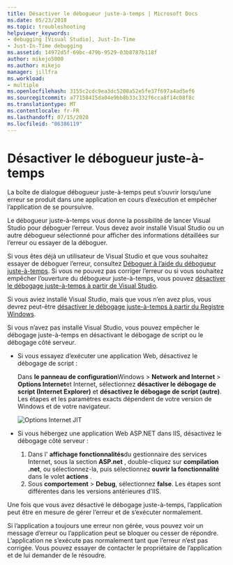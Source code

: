 ```yaml
---
title: Désactiver le débogueur juste-à-temps | Microsoft Docs
ms.date: 05/23/2018
ms.topic: troubleshooting
helpviewer_keywords:
- debugging [Visual Studio], Just-In-Time
- Just-In-Time debugging
ms.assetid: 14972d5f-69bc-479b-9529-03b8787b118f
author: mikejo5000
ms.author: mikejo
manager: jillfra
ms.workload:
- multiple
ms.openlocfilehash: 3155c2cdc9ea3dc5208a52e5fe37f697a4ad5ef6
ms.sourcegitcommit: a77158415da04e9bb8b33c332f6cca8f14c08f8c
ms.translationtype: MT
ms.contentlocale: fr-FR
ms.lasthandoff: 07/15/2020
ms.locfileid: "86386119"
---
```

# <a name="disable-the-just-in-time-debugger"></a>Désactiver le débogueur juste-à-temps

La boîte de dialogue débogueur juste-à-temps peut s’ouvrir lorsqu’une erreur se produit dans une application en cours d’exécution et empêcher l’application de se poursuivre.

Le débogueur juste-à-temps vous donne la possibilité de lancer Visual Studio pour déboguer l’erreur. Vous devez avoir installé Visual Studio ou un autre débogueur sélectionné pour afficher des informations détaillées sur l’erreur ou essayer de la déboguer.

Si vous êtes déjà un utilisateur de Visual Studio et que vous souhaitez essayer de déboguer l’erreur, consultez [Déboguer à l’aide du débogueur juste-à-temps](../debugger/debug-using-the-just-in-time-debugger.md). Si vous ne pouvez pas corriger l’erreur ou si vous souhaitez empêcher l’ouverture du débogueur juste-à-temps, vous pouvez [désactiver le débogage juste-à-temps à partir de Visual Studio](debug-using-the-just-in-time-debugger.md#BKMK_Enabling).

Si vous aviez installé Visual Studio, mais que vous n’en avez plus, vous devrez peut-être [désactiver le débogage juste-à-temps à partir du Registre Windows](debug-using-the-just-in-time-debugger.md#disable-just-in-time-debugging-from-the-windows-registry).

Si vous n’avez pas installé Visual Studio, vous pouvez empêcher le débogage juste-à-temps en désactivant le débogage de script ou le débogage côté serveur.

- Si vous essayez d’exécuter une application Web, désactivez le débogage de script :

  Dans **le panneau de configuration**Windows  >  **Network and Internet**  >  **Options Internet**et Internet, sélectionnez **désactiver le débogage de script (Internet Explorer)** et **désactivez le débogage de script (autre)**. Les étapes et les paramètres exacts dépendent de votre version de Windows et de votre navigateur.

  ![Options Internet JIT](../debugger/media/jitinternetoptions.png "Options Internet JIT")

- Si vous hébergez une application Web ASP.NET dans IIS, désactivez le débogage côté serveur :

  1. Dans l' **affichage fonctionnalités**du gestionnaire des services Internet, sous la section **ASP.net** , double-cliquez sur **compilation .net**, ou sélectionnez-la, puis sélectionnez **ouvrir la fonctionnalité** dans le volet **actions** .
  1. Sous **comportement**  >  **Debug**, sélectionnez **false**. Les étapes sont différentes dans les versions antérieures d’IIS.

Une fois que vous avez désactivé le débogage juste-à-temps, l’application peut être en mesure de gérer l’erreur et de s’exécuter normalement.

Si l’application a toujours une erreur non gérée, vous pouvez voir un message d’erreur ou l’application peut se bloquer ou cesser de répondre. L’application ne s’exécute pas normalement tant que l’erreur n’est pas corrigée. Vous pouvez essayer de contacter le propriétaire de l’application et de lui demander de le résoudre.
